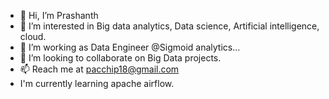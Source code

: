 - 👋 Hi, I’m Prashanth
- 👀 I’m interested in Big data analytics, Data science, Artificial intelligence, cloud.
- 🌱 I’m working as Data Engineer @Sigmoid analytics...
- 💞️ I’m looking to collaborate on Big Data projects.
- 📫 Reach me at pacchip18@gmail.com
- I'm currently learning apache airflow.

<!---
pacchip18/pacchip18 is a ✨ special ✨ repository because its `README.md` (this file) appears on your GitHub profile.
You can click the Preview link to take a look at your changes.
--->

